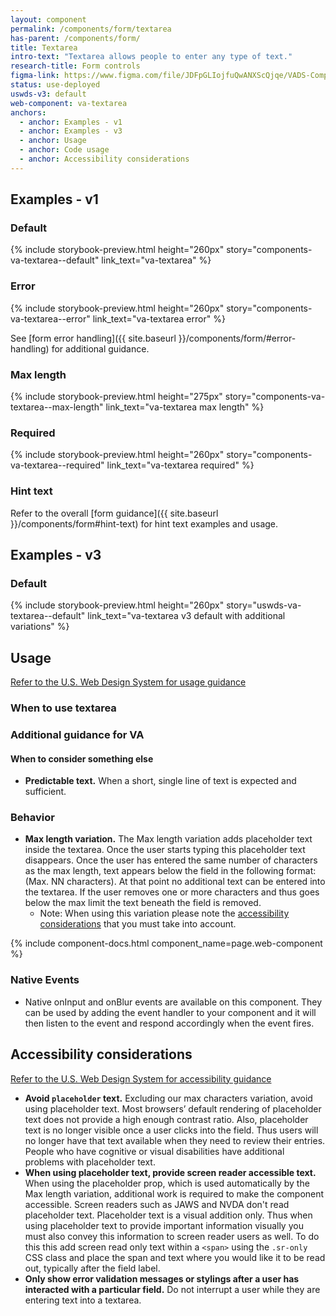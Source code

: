```yaml
---
layout: component
permalink: /components/form/textarea
has-parent: /components/form/
title: Textarea
intro-text: "Textarea allows people to enter any type of text."
research-title: Form controls
figma-link: https://www.figma.com/file/JDFpGLIojfuQwANXScQjqe/VADS-Component-Examples?type=design&node-id=1377%3A96417&mode=design&t=h9BoxMWwcHe2DhUd-1
status: use-deployed
uswds-v3: default
web-component: va-textarea
anchors:
  - anchor: Examples - v1
  - anchor: Examples - v3
  - anchor: Usage
  - anchor: Code usage
  - anchor: Accessibility considerations
---
```


## Examples - v1

### Default
{% include storybook-preview.html height="260px" story="components-va-textarea--default" link_text="va-textarea" %}

### Error
{% include storybook-preview.html height="260px" story="components-va-textarea--error" link_text="va-textarea error" %}

See [form error handling]({{ site.baseurl }}/components/form/#error-handling) for additional guidance.

### Max length
{% include storybook-preview.html height="275px" story="components-va-textarea--max-length" link_text="va-textarea max length" %}

### Required
{% include storybook-preview.html height="260px" story="components-va-textarea--required" link_text="va-textarea required" %}

### Hint text

Refer to the overall [form guidance]({{ site.baseurl }}/components/form#hint-text) for hint text examples and usage.

## Examples - v3

### Default

{% include storybook-preview.html height="260px" story="uswds-va-textarea--default" link_text="va-textarea v3 default with additional variations" %}

## Usage

<a class="vads-c-action-link--blue" href="https://designsystem.digital.gov/components/text-input/">Refer to the U.S. Web Design System for usage guidance</a>

### When to use textarea

### Additional guidance for VA

#### When to consider something else

- **Predictable text.** When a short, single line of text is expected and sufficient.


### Behavior

* **Max length variation.** The Max length variation adds placeholder text inside the textarea. Once the user starts typing this placeholder text disappears. Once the user has entered the same number of characters as the max length, text appears below the field in the following format: (Max. NN characters). At that point no additional text can be entered into the textarea. If the user removes one or more characters and thus goes below the max limit the text beneath the field is removed.
  * Note: When using this variation please note the [accessibility considerations](#accessibility-considerations) that you must take into account.

{% include component-docs.html component_name=page.web-component %}

### Native Events

- Native onInput and onBlur events are available on this component. They can be used by adding the event handler to your component and it will then listen to the event and respond accordingly when the event fires.

## Accessibility considerations

<a class="vads-c-action-link--blue" href="https://designsystem.digital.gov/components/text-input/#accessibility-text-input">Refer to the U.S. Web Design System for accessibility guidance</a>

* **Avoid `placeholder` text.** Excluding our max characters variation, avoid using placeholder text. Most browsers’ default rendering of placeholder text does not provide a high enough contrast ratio. Also, placeholder text is no longer visible once a user clicks into the field. Thus users will no longer have that text available when they need to review their entries. People who have cognitive or visual disabilities have additional problems with placeholder text.
* **When using placeholder text, provide screen reader accessible text.** When using the placeholder prop, which is used automatically by the Max length variation, additional work is required to make the component accessible. Screen readers such as JAWS and NVDA don't read placeholder text. Placeholder text is a visual addition only. Thus when using placeholder text to provide important information visually you must also convey this information to screen reader users as well. To do this this add screen read only text within a `<span>` using the `.sr-only` CSS class and place the span and text where you would like it to be read out, typically after the field label. 
* **Only show error validation messages or stylings after a user has interacted with a particular field.** Do not interrupt a user while they are entering text into a textarea.